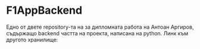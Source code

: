 # F1AppBackend
Едно от двете repository-та на за дипломната работа на Антоан Аргиров, съдържащо backend частта на проекта, написана на python. Линк към другото хранилище: 
